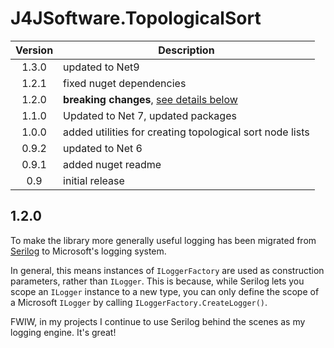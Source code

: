 # J4JSoftware.TopologicalSort

|Version|Description|
|:-----:|-----------|
|1.3.0|updated to Net9|
|1.2.1|fixed nuget dependencies|
|1.2.0|**breaking changes**, [see details below](#120)|
|1.1.0|Updated to Net 7, updated packages|
|1.0.0|added utilities for creating topological sort node lists|
|0.9.2|updated to Net 6|
|0.9.1|added nuget readme|
|0.9|initial release|

## 1.2.0

To make the library more generally useful logging has been migrated from [Serilog](https://serilog.net/) to Microsoft's logging
system.

In general, this means instances of `ILoggerFactory` are used as construction parameters, rather than `ILogger`.
This is because, while Serilog lets you scope an `ILogger` instance to a new type, you can only define
the scope of a Microsoft `ILogger` by calling `ILoggerFactory.CreateLogger()`.

FWIW, in my projects I continue to use Serilog behind the scenes as my logging engine. It's great!
